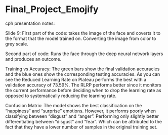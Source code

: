 # Final_Project_Emojify
cph presentation notes:

Slide 9:
First part of the code: takes the image of the face and coverts it to the format that the model trained on. Converting the image from color to grey scale.

Second part of code:
Runs the face through the deep neural network layers and produces an outcome.

Training vs Accuracy:
The green bars show the final validation accuracies and the blue ones show the corresponding testing accuracies.  As you can see the Reduced Learning Rate on Plateau performs the best with a validation accuracy of 73.59%.  The RLRP performs better since it monitors the current performance before deciding when to drop the learning rate as opposed to systematically reducing the learning rate. 

Confusion Matrix:
The model shows the best classification on the “happiness” and “surprise” emotions.  However, it performs poorly when classifying between “disgust” and “anger”.  Performing only slightly better differentiating between “disgust” and “fear”.  Which can be attributed to the fact that they have a lower number of samples in the original training set.  
